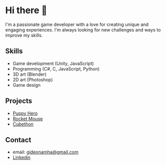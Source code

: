 
# Hi there 👋

I'm a passionate game developer with a love for creating unique and engaging experiences. I'm always looking for new challenges and ways to improve my skills.

## Skills
* Game development (Unity, JavaScript)
* Programming (C#, C, JavaScript, Python)
* 3D art (Blender)
* 2D art (Photoshop)
* Game design

## Projects
* [Puppy Hero](https://games.puppyhero.geotechapps.com/)
* [Rocket Mouse](https://github.com/GideonAmhaG/rocket_mouse)
* [Cubethon](https://github.com/GideonAmhaG/cubethon)
## Contact
* email: gideonamha@gmail.com
* [Linkedin](https://www.linkedin.com/in/gideon-amha-g/)
